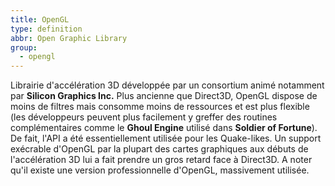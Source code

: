 ```yaml
---
title: OpenGL
type: definition
abbr: Open Graphic Library
group:
  - opengl
---
```

Librairie d'accélération 3D développée par un consortium animé notamment par **Silicon Graphics Inc.** Plus ancienne que Direct3D, OpenGL dispose de moins de filtres mais consomme moins de ressources et est plus flexible (les développeurs peuvent plus facilement y greffer des routines complémentaires comme le **Ghoul Engine** utilisé dans **Soldier of Fortune**). De fait, l'API a été essentiellement utilisée pour les Quake-likes. Un support exécrable d'OpenGL par la plupart des cartes graphiques aux débuts de l'accélération 3D lui a fait prendre un gros retard face à Direct3D. A noter qu'il existe une version professionnelle d'OpenGL, massivement utilisée.
